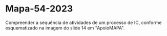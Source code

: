 # Mapa-54-2023
Compreender a sequência de atividades de um processo de IC, conforme esquematizado na imagem do slide 14 em "ApoioMAPA".

